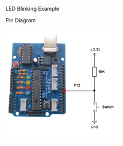 LED Blinking Example

Pin Diagram

<img src="https://github.com/Krishnamruby/mrubyc_R_board_Development/blob/main/002_Switch_with_debounce/switch_programming.png" alt="Alt text" width="300" height="300"/>

